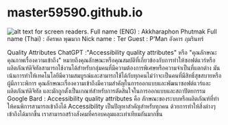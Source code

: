 # master59590.github.io
![alt text for screen readers](/path/to/20231011_095833.jpg "Text to show on mouseover").
Full name (ENG) : Akkharaphon Phutmak
Full name (Thai) : อัครพล พุฒมาก
Nick name : Ter
Guest : P'Man อังคาร ภุมรินทร์ 

Quality Attributes
  ChatGPT :"Accessibility quality attributes" หรือ "คุณลักษณะคุณภาพเรื่องความเข้าถึง" หมายถึงคุณลักษณะหรือคุณสมบัติที่เกี่ยวข้องกับการทำให้ซอฟต์แวร์หรือผลิตภัณฑ์ดิจิทัลสามารถใช้งานได้สำหรับกลุ่มคนที่มีความต้องการพิเศษหรือความจำเป็นที่แตกต่าง มันเน้นการทำให้เทคโนโลยีมีความสมบูรณ์และสามารถใช้ได้กับทุกคนไม่ว่าจะเป็นคนที่มีสิทธิ์สุขสบายหรือผู้มีภาวะพิการ คุณลักษณะเรื่องความเข้าถึงมีความสำคัญในการออกแบบและพัฒนาซอฟต์แวร์และผลิตภัณฑ์ดิจิทัล และมักถูกตั้งเป็นเกณฑ์สำหรับการตัดสินใจในการออกแบบและสถาปัตยกรรม
  Google Bard :
  Accessibility quality attributes คือ ลักษณะของระบบหรือผลิตภัณฑ์ที่ทําให้คนพิการสามารถเข้าถึงได้ 
Accessibility เป็นปัญหาสำคัญสำหรับทุกคน ด้วยการทำให้สิ่งต่างๆ เข้าถึงได้มากขึ้น เราสามารถสร้างสังคมที่ครอบคลุมและเท่าเทียมกันมากขึ้น
